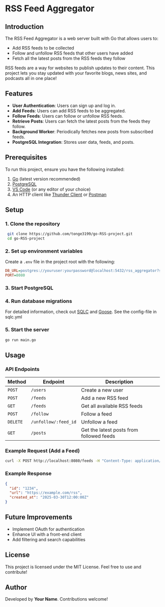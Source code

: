 # RSS Feed Aggregator

## Introduction
The RSS Feed Aggregator is a web server built with Go that allows users to:

- Add RSS feeds to be collected
- Follow and unfollow RSS feeds that other users have added
- Fetch all the latest posts from the RSS feeds they follow

RSS feeds are a way for websites to publish updates to their content. This project lets you stay updated with your favorite blogs, news sites, and podcasts all in one place!

## Features
- **User Authentication**: Users can sign up and log in.
- **Add Feeds**: Users can add RSS feeds to be aggregated.
- **Follow Feeds**: Users can follow or unfollow RSS feeds.
- **Retrieve Posts**: Users can fetch the latest posts from the feeds they follow.
- **Background Worker**: Periodically fetches new posts from subscribed feeds.
- **PostgreSQL Integration**: Stores user data, feeds, and posts.

## Prerequisites
To run this project, ensure you have the following installed:

1. [Go](https://golang.org/doc/install) (latest version recommended)
2. [PostgreSQL](https://www.postgresql.org/download/)
3. [VS Code](https://code.visualstudio.com/) (or any editor of your choice)
4. An HTTP client like [Thunder Client](https://www.thunderclient.io/) or [Postman](https://www.postman.com/)

## Setup
### 1. Clone the repository
```sh
 git clone https://github.com/tonge3199/go-RSS-project.git
 cd go-RSS-project
```

### 2. Set up environment variables
Create a `.env` file in the project root with the following:
```ini
DB_URL=postgres://youruser:yourpassword@localhost:5432/rss_aggregator?sslmode=disable
PORT=8080
```

### 3. Start PostgreSQL 

### 4. Run database migrations

​For detailed information, check out [SQLC](https://sqlc.dev/) and [Goose](https://pressly.github.io/goose/).
See the config-file in sqlc.yml 

### 5. Start the server
```sh
go run main.go
```

## Usage
### API Endpoints
| Method | Endpoint | Description |
|--------|----------|-------------|
| `POST` | `/users` | Create a new user |
| `POST` | `/feeds` | Add a new RSS feed |
| `GET` | `/feeds` | Get all available RSS feeds |
| `POST` | `/follow` | Follow a feed |
| `DELETE` | `/unfollow/:feed_id` | Unfollow a feed |
| `GET` | `/posts` | Get the latest posts from followed feeds |

### Example Request (Add a Feed)
```sh
curl -X POST http://localhost:8080/feeds -H "Content-Type: application/json" -d '{"url": "https://example.com/rss"}'
```

### Example Response
```json
{
  "id": "1234",
  "url": "https://example.com/rss",
  "created_at": "2025-03-30T12:00:00Z"
}
```

## Future Improvements
- Implement OAuth for authentication
- Enhance UI with a front-end client
- Add filtering and search capabilities

## License
This project is licensed under the MIT License. Feel free to use and contribute!

## Author
Developed by **Your Name**. Contributions welcome!

